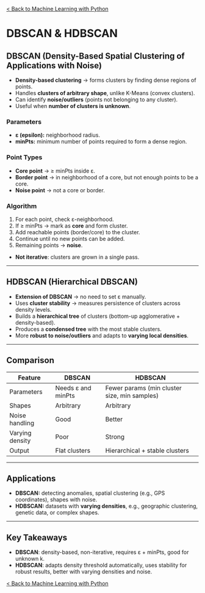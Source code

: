 [< Back to Machine Learning with Python](../../README.md)

# DBSCAN & HDBSCAN

## DBSCAN (Density-Based Spatial Clustering of Applications with Noise)

- **Density-based clustering** → forms clusters by finding dense regions of points.
- Handles **clusters of arbitrary shape**, unlike K-Means (convex clusters).
- Can identify **noise/outliers** (points not belonging to any cluster).
- Useful when **number of clusters is unknown**.

### Parameters

- **ε (epsilon):** neighborhood radius.
- **minPts:** minimum number of points required to form a dense region.

### Point Types

- **Core point** → ≥ minPts inside ε.
- **Border point** → in neighborhood of a core, but not enough points to be a core.
- **Noise point** → not a core or border.

### Algorithm

1. For each point, check ε-neighborhood.
2. If ≥ minPts → mark as **core** and form cluster.
3. Add reachable points (border/core) to the cluster.
4. Continue until no new points can be added.
5. Remaining points → **noise**.

- **Not iterative**: clusters are grown in a single pass.

---

## HDBSCAN (Hierarchical DBSCAN)

- **Extension of DBSCAN** → no need to set ε manually.
- Uses **cluster stability** → measures persistence of clusters across density levels.
- Builds a **hierarchical tree** of clusters (bottom-up agglomerative + density-based).
- Produces a **condensed tree** with the most stable clusters.
- More **robust to noise/outliers** and adapts to **varying local densities**.

---

## Comparison

| Feature         | DBSCAN             | HDBSCAN                                      |
| --------------- | ------------------ | -------------------------------------------- |
| Parameters      | Needs ε and minPts | Fewer params (min cluster size, min samples) |
| Shapes          | Arbitrary          | Arbitrary                                    |
| Noise handling  | Good               | Better                                       |
| Varying density | Poor               | Strong                                       |
| Output          | Flat clusters      | Hierarchical + stable clusters               |

---

## Applications

- **DBSCAN:** detecting anomalies, spatial clustering (e.g., GPS coordinates), shapes with noise.
- **HDBSCAN:** datasets with **varying densities**, e.g., geographic clustering, genetic data, or complex shapes.

---

## Key Takeaways

- **DBSCAN**: density-based, non-iterative, requires ε + minPts, good for unknown k.
- **HDBSCAN**: adapts density threshold automatically, uses stability for robust results, better with varying densities and noise.

[< Back to Machine Learning with Python](../../README.md)
